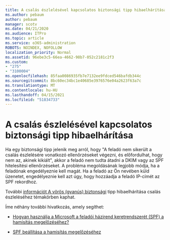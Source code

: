 ```yaml
---
title: A csalás észlelésével kapcsolatos biztonsági tipp hibaelhárítása
ms.author: pebaum
author: pebaum
manager: scotv
ms.date: 04/21/2020
ms.audience: ITPro
ms.topic: article
ms.service: o365-administration
ROBOTS: NOINDEX, NOFOLLOW
localization_priority: Normal
ms.assetid: 96ebe3c5-66ea-4662-98b7-052c2181c2f3
ms.custom:
- "275"
- "3100004"
ms.openlocfilehash: 85faa0086935fb7e7132ee9fdced546bafdb344c
ms.sourcegitcommit: 8bc60ec34bc1e40685e3976576e04a2623f63a7c
ms.translationtype: MT
ms.contentlocale: hu-HU
ms.lasthandoff: 04/15/2021
ms.locfileid: "51834733"
---
```

# <a name="troubleshooting-the-safety-tip-for-fraud-detection-checks"></a>A csalás észlelésével kapcsolatos biztonsági tipp hibaelhárítása

Ha egy biztonsági tipp jelenik meg arról, hogy "A feladó nem sikerült a csalás észlelésére vonatkozó ellenőrzéseket végezni, és előfordulhat, hogy nem az, akinek kikiált", akkor a feladó nem tudta átadni a DKIM vagy az SPF hitelesítési ellenőrzéseket. A probléma megoldásának legjobb módja, ha a feladónak engedélyeznie kell magát. Ha a feladó az Ön nevében küld üzenetet, engedélyeznie kell azt úgy, hogy hozzáadja a feladó IP-címét az SPF rekordhoz.
  
További [információt A vörös (gyanús) biztonsági](https://blogs.msdn.microsoft.com/tzink/2016/11/02/troubleshooting-the-red-suspicious-safety-tip-for-fraud-detection-checks/) tipp hibaelhárítása csalás észleléséhez témakörben kaphat.
  
Íme néhány további hivatkozás, amely segíthet:
  
- [Hogyan használja a Microsoft a feladói házirend keretrendszerét (SPF) a hamisítás megelőzéséhez?](https://docs.microsoft.com/microsoft-365/security/office-365-security/how-office-365-uses-spf-to-prevent-spoofing)

- [SPF beállítása a hamisítás megelőzéséhez](https://docs.microsoft.com/microsoft-365/security/office-365-security/set-up-spf-in-office-365-to-help-prevent-spoofing)
